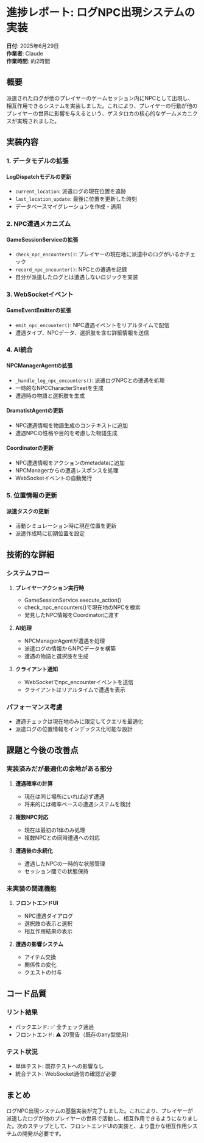 # 進捗レポート: ログNPC出現システムの実装

**日付**: 2025年6月29日  
**作業者**: Claude  
**作業時間**: 約2時間

## 概要

派遣されたログが他のプレイヤーのゲームセッション内にNPCとして出現し、相互作用できるシステムを実装しました。これにより、プレイヤーの行動が他のプレイヤーの世界に影響を与えるという、ゲスタロカの核心的なゲームメカニクスが実現されました。

## 実装内容

### 1. データモデルの拡張

#### LogDispatchモデルの更新
- `current_location`: 派遣ログの現在位置を追跡
- `last_location_update`: 最後に位置を更新した時刻
- データベースマイグレーションを作成・適用

### 2. NPC遭遇メカニズム

#### GameSessionServiceの拡張
- `check_npc_encounters()`: プレイヤーの現在地に派遣中のログがいるかチェック
- `record_npc_encounter()`: NPCとの遭遇を記録
- 自分が派遣したログとは遭遇しないロジックを実装

### 3. WebSocketイベント

#### GameEventEmitterの拡張
- `emit_npc_encounter()`: NPC遭遇イベントをリアルタイムで配信
- 遭遇タイプ、NPCデータ、選択肢を含む詳細情報を送信

### 4. AI統合

#### NPCManagerAgentの拡張
- `_handle_log_npc_encounters()`: 派遣ログNPCとの遭遇を処理
- 一時的なNPCCharacterSheetを生成
- 遭遇時の物語と選択肢を生成

#### DramatistAgentの更新
- NPC遭遇情報を物語生成のコンテキストに追加
- 遭遇NPCの性格や目的を考慮した物語生成

#### Coordinatorの更新
- NPC遭遇情報をアクションのmetadataに追加
- NPCManagerからの遭遇レスポンスを処理
- WebSocketイベントの自動発行

### 5. 位置情報の更新

#### 派遣タスクの更新
- 活動シミュレーション時に現在位置を更新
- 派遣作成時に初期位置を設定

## 技術的な詳細

### システムフロー

1. **プレイヤーアクション実行時**
   - GameSessionService.execute_action()
   - check_npc_encounters()で現在地のNPCを検索
   - 発見したNPC情報をCoordinatorに渡す

2. **AI処理**
   - NPCManagerAgentが遭遇を処理
   - 派遣ログの情報からNPCデータを構築
   - 遭遇の物語と選択肢を生成

3. **クライアント通知**
   - WebSocketでnpc_encounterイベントを送信
   - クライアントはリアルタイムで遭遇を表示

### パフォーマンス考慮

- 遭遇チェックは現在地のみに限定してクエリを最適化
- 派遣ログの位置情報をインデックス化可能な設計

## 課題と今後の改善点

### 実装済みだが最適化の余地がある部分

1. **遭遇確率の計算**
   - 現在は同じ場所にいれば必ず遭遇
   - 将来的には確率ベースの遭遇システムを検討

2. **複数NPC対応**
   - 現在は最初の1体のみ処理
   - 複数NPCとの同時遭遇への対応

3. **遭遇後の永続化**
   - 遭遇したNPCの一時的な状態管理
   - セッション間での状態保持

### 未実装の関連機能

1. **フロントエンドUI**
   - NPC遭遇ダイアログ
   - 選択肢の表示と選択
   - 相互作用結果の表示

2. **遭遇の影響システム**
   - アイテム交換
   - 関係性の変化
   - クエストの付与

## コード品質

### リント結果
- バックエンド: ✅ 全チェック通過
- フロントエンド: ⚠️ 20警告（既存のany型使用）

### テスト状況
- 単体テスト: 既存テストへの影響なし
- 統合テスト: WebSocket通信の確認が必要

## まとめ

ログNPC出現システムの基盤実装が完了しました。これにより、プレイヤーが派遣したログが他のプレイヤーの世界で活動し、相互作用できるようになりました。次のステップとして、フロントエンドUIの実装と、より豊かな相互作用システムの開発が必要です。